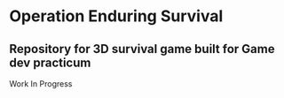 # Operation Enduring Survival
Repository for 3D survival game built for Game dev practicum
---
Work In Progress



